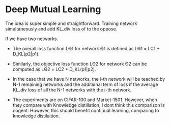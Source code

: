 # Deep Mutual Learning
The idea is super simple and straightforward. 
Training network simultaneously and add KL_div loss of to the oppose.

If we have two networks.

- The overall loss function LΘ1
for network Θ1 is defined as
LΘ1 = LC1 + D_KL(p2|p1).
- Similarly, the objective loss function LΘ2
for network Θ2 can be computed as
LΘ2 = LC2 + D_KL(p1|p2).

- In the case that we have N networks, the i-th network will be teached by N-1 remaining networks and the additional 
term of loss if the average KL_div loss of all the N-1 networks with the i-th network.

- The experiments are on CIFAR-100 and Market-1501. However, when they compare with Knowledge distillation, I dont think this comparison
is cogent. However, this should benefit continual learning, comparing to knowledge distilaltion.

